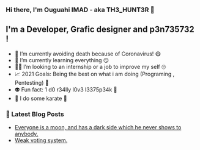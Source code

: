 ### Hi there, I'm Ouguahi IMAD - aka TH3_HUNT3R 👋


## I'm a Developer, Grafic designer and p3n735732 !

- 🦠 I’m currently avoiding death because of Coronavirus! 😷
- 🌱 I’m currently learning everything 😏
- 👨‍💻 I’m looking to an internship or a job to improve my self 🙄
- 📈 2021 Goals: Being the best on what i am doing (Programing , Pentesting) 💟
- 👽 Fun fact: 1 d0 r34lly l0v3 l3375p34k 🤭
- 🥋 I do some karate 👊

### 📕 Latest Blog Posts

<!-- BLOG-POST-LIST:START -->
- [Everyone is a moon, and has a dark side which he never shows to anybody.](https://medium.com/@imadouguahi/everyone-is-a-moon-and-has-a-dark-side-which-he-never-shows-to-anybody-3faea0a9b51?source=your_stories_page---------------------------)
- [Weak voting system.](https://medium.com/@imadouguahi/weak-voting-system-2e0ccad93ccb)
<!-- BLOG-POST-LIST:END -->